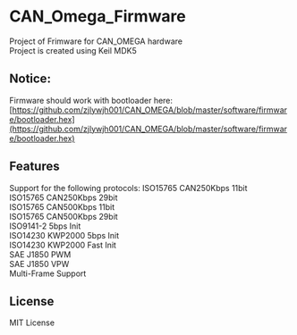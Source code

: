 # CAN_Omega_Firmware
Project of Frimware for CAN_OMEGA hardware  
Project is created using Keil MDK5   

## Notice:   
Firmware should work with bootloader here:
[https://github.com/zjlywjh001/CAN_OMEGA/blob/master/software/firmware/bootloader.hex](https://github.com/zjlywjh001/CAN_OMEGA/blob/master/software/firmware/bootloader.hex)   

## Features  
Support for the following protocols:
ISO15765 CAN250Kbps 11bit   
ISO15765 CAN250Kbps 29bit   
ISO15765 CAN500Kbps 11bit   
ISO15765 CAN500Kbps 29bit   
ISO9141-2 5bps Init   
ISO14230 KWP2000 5bps Init   
ISO14230 KWP2000 Fast Init   
SAE J1850 PWM   
SAE J1850 VPW   
Multi-Frame Support   

## License  
MIT License  

